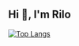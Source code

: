 ## Hi 👋, I'm Rilo

<p align="center">
 
[![Top Langs](https://github-readme-stats.vercel.app/api/top-langs/?username=RiloArbabillah&layout=compact)](https://github.com/RiloArbabillah)
 
</p>

